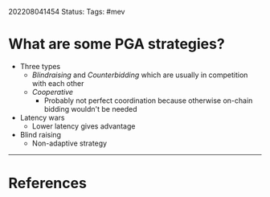 202208041454
Status: 
Tags: #mev

# What are some PGA strategies?
- Three types
	- *Blindraising* and *Counterbidding* which are usually in competition with each other
	- *Cooperative*
		- Probably not perfect coordination because otherwise on-chain bidding wouldn't be needed
- Latency wars
	- Lower latency gives advantage
- Blind raising 
	- Non-adaptive strategy







---
# References

